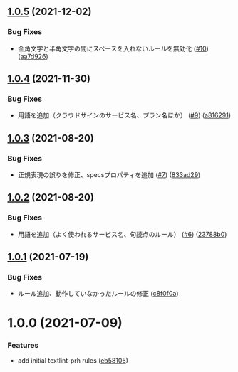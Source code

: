 ## [1.0.5](https://github.com/bengo4/textlint-rule-preset-bengo4/compare/v1.0.4...v1.0.5) (2021-12-02)


### Bug Fixes

* 全角文字と半角文字の間にスペースを入れないルールを無効化 ([#10](https://github.com/bengo4/textlint-rule-preset-bengo4/issues/10)) ([aa7d926](https://github.com/bengo4/textlint-rule-preset-bengo4/commit/aa7d926d5574d3f47c6f4989a56ee28c8c062cf5))

## [1.0.4](https://github.com/bengo4/textlint-rule-preset-bengo4/compare/v1.0.3...v1.0.4) (2021-11-30)


### Bug Fixes

* 用語を追加（クラウドサインのサービス名、プラン名ほか） ([#9](https://github.com/bengo4/textlint-rule-preset-bengo4/issues/9)) ([a816291](https://github.com/bengo4/textlint-rule-preset-bengo4/commit/a816291a6358d9c62d368f8020b02afafe05b031))

## [1.0.3](https://github.com/bengo4/textlint-rule-preset-bengo4/compare/v1.0.2...v1.0.3) (2021-08-20)


### Bug Fixes

* 正規表現の誤りを修正、specsプロパティを追加 ([#7](https://github.com/bengo4/textlint-rule-preset-bengo4/issues/7)) ([833ad29](https://github.com/bengo4/textlint-rule-preset-bengo4/commit/833ad2930ccbf6797312eef7d06ed2b9b779c344))

## [1.0.2](https://github.com/bengo4/textlint-rule-preset-bengo4/compare/v1.0.1...v1.0.2) (2021-08-20)


### Bug Fixes

* 用語を追加（よく使われるサービス名、句読点のルール） ([#6](https://github.com/bengo4/textlint-rule-preset-bengo4/issues/6)) ([23788b0](https://github.com/bengo4/textlint-rule-preset-bengo4/commit/23788b07a7347f5c2b4a8ccf6237ff19697d9d80))

## [1.0.1](https://github.com/bengo4/textlint-rule-preset-bengo4/compare/v1.0.0...v1.0.1) (2021-07-19)


### Bug Fixes

* ルール追加、動作していなかったルールの修正 ([c8f0f0a](https://github.com/bengo4/textlint-rule-preset-bengo4/commit/c8f0f0aa5e52f326c68591649586857b7a8a9c67))

# 1.0.0 (2021-07-09)


### Features

* add initial textlint-prh rules ([eb58105](https://github.com/bengo4/textlint-rule-preset-bengo4/commit/eb5810525ab002bead9c133567868d097c110830))
